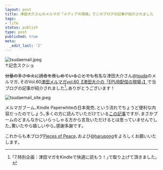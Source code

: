 ```yaml
---
layout: post
title: 津田大介さんのメルマガ「メディアの現場」でこのブログの記事が紹介されました
tags:
- life
status: publish
type: post
published: true
meta:
  _edit_last: '2'
---
```

![tsudaemail.jpeg](http://lh5.ggpht.com/-GsQ0J8zLYk4/UP0JSdZaHmI/AAAAAAAAAfQ/TQ2omNXS800/s512/tsudaemail.jpeg)  
↑記念スクショ

<del datetime="2013-01-21T09:25:36+00:00">分量の多さゆえに読者を苦しめていることでも</del>有名な津田大介さん@[tsuda](https://twitter.com/tsuda)のメルマガ､そのVol.60[津田メルマガvol.60【津田大介の「EPUB配信の現場」】](http://tsuda.ru/tsudamag/2013/01/1766/)で当ブログの記事が紹介されました[^01]｡ありがとうございます！

![tsudaemail_site.jpeg](http://lh6.ggpht.com/-WfqHrLtYupY/UP0JQL7QWuI/AAAAAAAAAfI/RbXUknVupgU/s640/tsudaemail_site.jpeg)

メルマガブーム､Kindle Paperwhiteの日本発売､という流れでちょうど便利な内容だったのでしょう｡多くの方に読んでいただけている[この記事](http://blog.harupong.com/2012/04/epub_to_kindle_automated/)ですが､まさかブームのどまんなかにいらっしゃる方から言及いただけるとは思っていませんでした｡驚いたやら嬉しいやら｡感謝多謝です｡

これからも本ブログ[Pieces of Peace](http://blog.harupong.com/)､および@[harupong](https://twitter.com/harupong)をよろしくお願いいたします｡

[^01]:｢7.特別企画：津田マガをKindleで快適に読もう！｣で取り上げて頂きました｡
